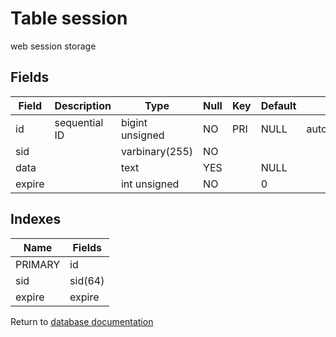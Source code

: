 Table session
===========

web session storage

Fields
------

| Field  | Description   | Type            | Null | Key | Default | Extra          |
| ------ | ------------- | --------------- | ---- | --- | ------- | -------------- |
| id     | sequential ID | bigint unsigned | NO   | PRI | NULL    | auto_increment |
| sid    |               | varbinary(255)  | NO   |     |         |                |
| data   |               | text            | YES  |     | NULL    |                |
| expire |               | int unsigned    | NO   |     | 0       |                |

Indexes
------------

| Name | Fields |
|------|--------|
| PRIMARY | id |
| sid | sid(64) |
| expire | expire |


Return to [database documentation](help/database)
